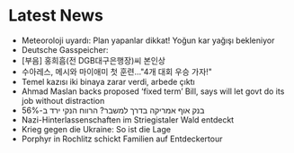 # Latest News
-  Meteoroloji uyardı: Plan yapanlar dikkat! Yoğun kar yağışı bekleniyor
-  Deutsche Gasspeicher:
-  [부음] 홍희흠(전 DGB대구은행장)씨 본인상
-  수아레스, 메시와 마이애미 첫 훈련…"4개 대회 우승 가자!"
-  Temel kazısı iki binaya zarar verdi, arbede çıktı
-  Ahmad Maslan backs proposed ‘fixed term’ Bill, says will let govt do its job without distraction
-  בנק אוף אמריקה בדרך למשבר? הרווח הנקי ירד ב-56%
-  Nazi-Hinterlassenschaften im Striegistaler Wald entdeckt
-  Krieg gegen die Ukraine: So ist die Lage
-  Porphyr in Rochlitz schickt Familien auf Entdeckertour
